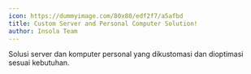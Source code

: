 ```yaml
---
icon: https://dummyimage.com/80x80/edf2f7/a5afbd
title: Custom Server and Personal Computer Solution!
author: Insola Team
---
```


Solusi server dan komputer personal yang dikustomasi dan dioptimasi sesuai kebutuhan.